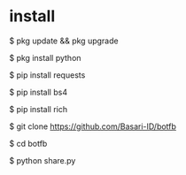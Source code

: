 # install

$ pkg update && pkg upgrade

$ pkg install python

$ pip install requests

$ pip install bs4

$ pip install rich

$ git clone https://github.com/Basari-ID/botfb

$ cd botfb

$ python share.py
